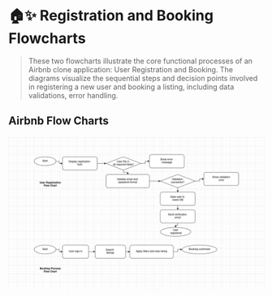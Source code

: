 # 🏠✨ Registration and Booking Flowcharts
> These two flowcharts illustrate the core functional processes of an Airbnb clone application: User Registration and Booking. The diagrams visualize the sequential steps and decision points involved in registering a new user and booking a listing, including data validations, error handling.

## Airbnb Flow Charts
![](./data-flow-diagram.png)
